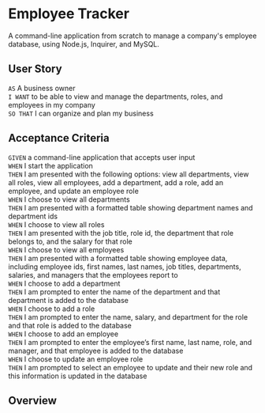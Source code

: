 # Employee Tracker
A command-line application from scratch to manage a company's employee database, using Node.js, Inquirer, and MySQL.

## User Story
`AS` A business owner <br>
`I WANT` to be able to view and manage the departments, roles, and employees in my company <br>
`SO THAT` I can organize and plan my business <br>

## Acceptance Criteria
`GIVEN` a command-line application that accepts user input <br>
`WHEN` I start the application <br>
`THEN` I am presented with the following options: view all departments, view all roles, view all employees, add a department, add a role, add an employee, and update an employee role <br>
`WHEN` I choose to view all departments <br>
`THEN` I am presented with a formatted table showing department names and department ids <br>
`WHEN` I choose to view all roles <br>
`THEN` I am presented with the job title, role id, the department that role belongs to, and the salary for that role <br>
`WHEN` I choose to view all employees <br>
`THEN` I am presented with a formatted table showing employee data, including employee ids, first names, last names, job titles, departments, salaries, and managers that the employees report to <br>
`WHEN` I choose to add a department <br>
`THEN` I am prompted to enter the name of the department and that department is added to the database <br>
`WHEN` I choose to add a role <br>
`THEN` I am prompted to enter the name, salary, and department for the role and that role is added to the database <br>
`WHEN` I choose to add an employee <br>
`THEN` I am prompted to enter the employee’s first name, last name, role, and manager, and that employee is added to the database <br>
`WHEN` I choose to update an employee role <br>
`THEN` I am prompted to select an employee to update and their new role and this information is updated in the database <br>

## Overview 
